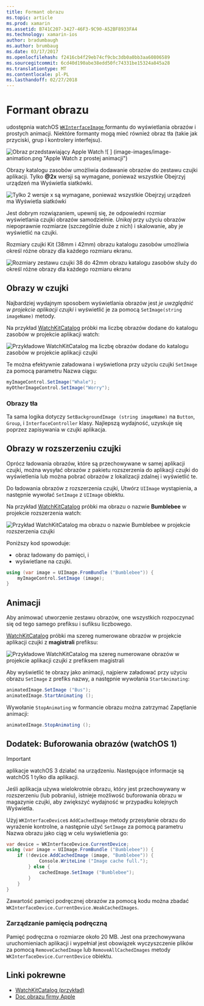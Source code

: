 ```yaml
---
title: Formant obrazu
ms.topic: article
ms.prod: xamarin
ms.assetid: B741C207-3427-46F3-9C90-A52BF8933FA4
ms.technology: xamarin-ios
author: bradumbaugh
ms.author: brumbaug
ms.date: 03/17/2017
ms.openlocfilehash: f2416cb4f29eb74cf9cbc3db0a0bb3aa60806589
ms.sourcegitcommit: 6cd40d190abe38edd50fc74331be15324a845a28
ms.translationtype: MT
ms.contentlocale: pl-PL
ms.lasthandoff: 02/27/2018
---
```

# <a name="image-control"></a>Formant obrazu

udostępnia watchOS [ `WKInterfaceImage` ](https://developer.xamarin.com/api/type/WatchKit.WKInterfaceImage/) formantu do wyświetlania obrazów i prostych animacji. Niektóre formanty mogą mieć również obraz tła (takie jak przyciski, grup i kontrolery interfejsu).

![](image-images/image-walkway.png "Obraz przedstawiający Apple Watch") ![ ] (image-images/image-animation.png "Apple Watch z prostej animacji")
<!-- watch image courtesy of http://infinitapps.com/bezel/ -->

Obrazy katalogu zasobów umożliwia dodawanie obrazów do zestawu czujki aplikacji.
Tylko  **@2x**  wersji są wymagane, ponieważ wszystkie Obejrzyj urządzeń ma Wyświetla siatkówki.

![](image-images/asset-universal-sml.png "Tylko 2 wersje x są wymagane, ponieważ wszystkie Obejrzyj urządzeń ma Wyświetla siatkówki")

Jest dobrym rozwiązaniem, upewnij się, że odpowiedni rozmiar wyświetlania czujki obrazów samodzielnie. *Unikaj* przy użyciu obrazów niepoprawnie rozmiarze (szczególnie duże z nich) i skalowanie, aby je wyświetlić na czujki.

Rozmiary czujki Kit (38mm i 42mm) obrazu katalogu zasobów umożliwia określ różne obrazy dla każdego rozmiaru ekranu.

![](image-images/asset-watch-sml.png "Rozmiary zestawu czujki 38 do 42mm obrazu katalogu zasobów służy do określ różne obrazy dla każdego rozmiaru ekranu")


## <a name="images-on-the-watch"></a>Obrazy w czujki

Najbardziej wydajnym sposobem wyświetlania obrazów jest *je uwzględnić w projekcie aplikacji czujki* i wyświetlić je za pomocą `SetImage(string imageName)` metody.

Na przykład [WatchKitCatalog](https://developer.xamarin.com/samples/WatchKitCatalog/) próbki ma liczbę obrazów dodane do katalogu zasobów w projekcie aplikacji watch:

![](image-images/asset-whale-sml.png "Przykładowe WatchKitCatalog ma liczbę obrazów dodane do katalogu zasobów w projekcie aplikacji czujki")

Te można efektywnie załadowana i wyświetlona przy użyciu czujki `SetImage` za pomocą parametru Nazwa ciągu:

```csharp
myImageControl.SetImage("Whale");
myOtherImageControl.SetImage("Worry");
```

### <a name="background-images"></a>Obrazy tła

Ta sama logika dotyczy `SetBackgroundImage (string imageName)` na `Button`, `Group`, i `InterfaceController` klasy. Najlepszą wydajność, uzyskuje się poprzez zapisywania w czujki aplikacja.


## <a name="images-in-the-watch-extension"></a>Obrazy w rozszerzeniu czujki

Oprócz ładowania obrazów, które są przechowywane w samej aplikacji czujki, można wysyłać obrazów z pakietu rozszerzenia do aplikacji czujki do wyświetlenia lub można pobrać obrazów z lokalizacji zdalnej i wyświetlić te.

Do ładowania obrazów z rozszerzenia czujki, Utwórz `UIImage` wystąpienia, a następnie wywołać `SetImage` z `UIImage` obiektu.

Na przykład [WatchKitCatalog](https://developer.xamarin.com/samples/monotouch/watchOS/WatchKitCatalog/) próbki ma obrazu o nazwie **Bumblebee** w projekcie rozszerzenia watch:

![](image-images/asset-bumblebee-sml.png "Przykład WatchKitCatalog ma obrazu o nazwie Bumblebee w projekcie rozszerzenia czujki")

Poniższy kod spowoduje:

- obraz ładowany do pamięci, i
- wyświetlane na czujki.

```csharp
using (var image = UIImage.FromBundle ("Bumblebee")) {
    myImageControl.SetImage (image);
}
```


## <a name="animations"></a>Animacji

Aby animować utworzenie zestawu obrazów, one wszystkich rozpoczynać się od tego samego prefiksu i sufiksu liczbowego.

[WatchKitCatalog](https://developer.xamarin.com/samples/monotouch/watchOS/WatchKitCatalog/) próbki ma szereg numerowane obrazów w projekcie aplikacji czujki z **magistrali** prefiksu:

![](image-images/asset-bus-animation-sml.png "Przykładowe WatchKitCatalog ma szereg numerowane obrazów w projekcie aplikacji czujki z prefiksem magistrali")

Aby wyświetlić te obrazy jako animacji, najpierw załadować przy użyciu obrazu `SetImage` z prefiks nazwy, a następnie wywołania `StartAnimating`:

```csharp
animatedImage.SetImage ("Bus");
animatedImage.StartAnimating ();
```

Wywołanie `StopAnimating` w formancie obrazu można zatrzymać Zapętlanie animacji:

```csharp
animatedImage.StopAnimating ();
```


<a name="cache" />

## <a name="appendix-caching-images-watchos-1"></a>Dodatek: Buforowania obrazów (watchOS 1)

> [!IMPORTANT]
> aplikacje watchOS 3 działać na urządzeniu. Następujące informacje są watchOS 1 tylko dla aplikacji.



Jeśli aplikacja używa wielokrotnie obrazu, który jest przechowywany w rozszerzeniu (lub pobraniu), istnieje możliwość buforowania obrazu w magazynie czujki, aby zwiększyć wydajność w przypadku kolejnych Wyświetla.

Użyj `WKInterfaceDevice`s `AddCachedImage` metody przesyłanie obrazu do wyrażenie kontrolne, a następnie użyć `SetImage` za pomocą parametru Nazwa obrazu jako ciąg w celu wyświetlenia go:

```csharp
var device = WKInterfaceDevice.CurrentDevice;
using (var image = UIImage.FromBundle ("Bumblebee")) {
    if (!device.AddCachedImage (image, "Bumblebee")) {
            Console.WriteLine ("Image cache full.");
        } else {
            cachedImage.SetImage ("Bumblebee");
        }
    }
}
```

Zawartość pamięci podręcznej obrazów za pomocą kodu można zbadać `WKInterfaceDevice.CurrentDevice.WeakCachedImages`.


### <a name="managing-the-cache"></a>Zarządzanie pamięcią podręczną

Pamięć podręczna o rozmiarze około 20 MB. Jest ona przechowywana uruchomieniach aplikacji i wypełniał jest obowiązek wyczyszczenie plików za pomocą `RemoveCachedImage` lub `RemoveAllCachedImages` metody `WKInterfaceDevice.CurrentDevice` obiektu.



## <a name="related-links"></a>Linki pokrewne

- [WatchKitCatalog (przykład)](https://developer.xamarin.com/samples/monotouch/watchOS/WatchKitCatalog/)
- [Doc obrazu firmy Apple](https://developer.apple.com/library/prerelease/ios/documentation/General/Conceptual/WatchKitProgrammingGuide/Images.html)
